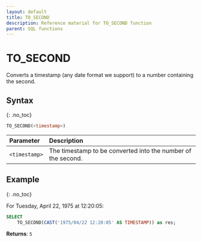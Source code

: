 ```yaml
---
layout: default
title: TO_SECOND
description: Reference material for TO_SECOND function
parent: SQL functions
---
```


# TO\_SECOND

Converts a timestamp (any date format we support) to a number containing the second.

## Syntax
{: .no_toc}

```sql
​​TO_SECOND(<timestamp>)​​
```

| Parameter     | Description                                                  |
| :------------- | :------------------------------------------------------------ |
| `<timestamp>` | The timestamp to be converted into the number of the second. |

## Example
{: .no_toc}

For Tuesday, April 22, 1975 at 12:20:05:

```sql
SELECT
	TO_SECOND(CAST('1975/04/22 12:20:05' AS TIMESTAMP)) as res;
```

**Returns**: `5`
